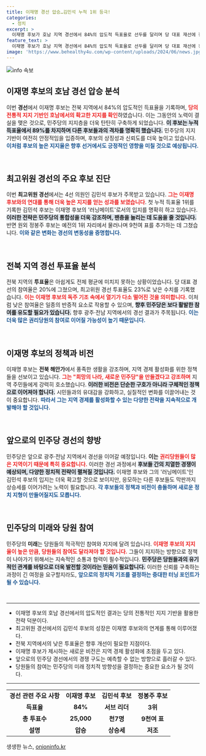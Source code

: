```yaml
---
title: 이재명 경선 압승…김민석 누적 1위 등극!
categories:
  - 정치
excerpt: >
  이재명 후보가 호남 지역 경선에서 84%의 압도적 득표율로 선두를 달리며 당 대표 재선에 청신호를 켰습니다. 최고위원 경선에서도 김민석 후보가 이재명 후보와의 러닝메이트 관계를 강조하며 1위를 기록하는 등 민주당 경선이 뜨겁게 달아오르고 있습니다.
feature_text: >
  이재명 후보가 호남 지역 경선에서 84%의 압도적 득표율로 선두를 달리며 당 대표 재선에 청신호를 켰습니다. 최고위원 경선에서도 김민석 후보가 이재명 후보와의 러닝메이트 관계를 강조하며 1위를 기록하는 등 민주당 경선이 뜨겁게 달아오르고 있습니다.
image: 'https://www.behealthy4u.com/wp-content/uploads/2024/06/news.jpg'
---
```


<p><img src="https://www.behealthy4u.com/wp-content/uploads/2024/06/news.jpg" alt="info 속보" /></p>

<h2 data-ke-size="size26">이재명 후보의 호남 경선 압승 분석</h2>

<p data-ke-size="size16">이번 <b>경선</b>에서 이재명 후보는 전북 지역에서 84%의 압도적인 득표율을 기록하며, <b><span style="color: #ee2323;">당의 전통적 지지 기반인 호남에서의 확고한 지지를 확인</span></b>하였습니다. 이는 그동안의 노력이 결실을 맺은 것으로, 민주당의 지지층을 더욱 탄탄히 구축하게 되었습니다. <b><span style="background-color: #21538527;">이 후보는 누적 득표율에서 89%를 차지하며 다른 후보들과의 격차를 명확히 했습니다.</span></b> 민주당의 지지 기반이 여전히 안정적임을 입증하며, 후보의 상징성과 신뢰도를 더욱 높이고 있습니다. <b><span style="color: #1a5490;">이처럼 후보의 높은 지지율은 향후 선거에서도 긍정적인 영향을 미칠 것으로 예상됩니다.</span></b></p>

<p data-ke-size="size16">&nbsp;</p>

<h2 data-ke-size="size26">최고위원 경선의 주요 후보 진단</h2>

<p data-ke-size="size16">이번 <b>최고위원 경선</b>에서는 4선 의원인 김민석 후보가 주목받고 있습니다. <b><span style="color: #ee2323;">그는 이재명 후보와의 연대를 통해 더욱 높은 지지를 얻는 성과를 보였습니다</span></b>. 첫 누적 득표율 1위를 기록한 김민석 후보는 이재명 후보의 '러닝메이트'로서의 입지를 명확히 하고 있습니다. <b><span style="background-color: #21538527;">이러한 전략은 민주당의 통합성을 더욱 강조하며, 팬층을 늘리는 데 도움을 줄 것입니다.</span></b> 반면 원외 정봉주 후보는 예전의 1위 자리에서 물러나며 9천여 표를 추가하는 데 그쳤습니다. <b><span style="color: #1a5490;">이와 같은 변화는 경선의 변동성을 증명합니다.</span></b></p>

<p data-ke-size="size16">&nbsp;</p>

<h2 data-ke-size="size26">전북 지역 경선 투표율 분석</h2>

<p data-ke-size="size16">전북 지역의 <b>투표율</b>은 아쉽게도 전체 평균에 미치지 못하는 상황이었습니다. 당 대표 경선의 참여율은 20%에 그쳤으며, 최고위원 경선 투표율도 23%로 낮은 수치를 기록했습니다. <b><span style="color: #ee2323;">이는 이재명 후보의 독주 기조 속에서 열기가 다소 떨어진 것을 의미합니다.</span></b> 이처럼 낮은 참여율은 일종의 반증적 요소로 작용할 수 있으며, <b><span style="background-color: #21538527;">향후 민주당은 보다 활발한 참여를 유도할 필요가 있습니다.</span></b> 향후 광주·전남 지역에서의 경선 결과가 주목됩니다. <b><span style="color: #1a5490;">이는 더욱 많은 권리당원의 참여로 이어질 가능성이 높기 때문입니다.</span></b></p>

<p data-ke-size="size16">&nbsp;</p>

<h2 data-ke-size="size26">이재명 후보의 정책과 비전</h2>

<p data-ke-size="size16">이재명 후보는 <b>전북 해안가</b>에서 풍족한 생활을 강조하며, 지역 경제 활성화를 위한 정책들을 선보이고 있습니다. <b><span style="color: #ee2323;">그는 "희망의 나라, 새로운 민주당"을 만들겠다고 강조하며</span></b> 지역 주민들에게 강력히 호소했습니다. <b><span style="background-color: #21538527;">이러한 비전은 단순한 구호가 아니라 구체적인 정책으로 이어져야 합니다.</span></b> 시민들과의 유대감을 강화하고, 실질적인 변화를 이끌어내는 것이 중요합니다. <b><span style="color: #1a5490;">따라서 그는 지역 경제를 활성화할 수 있는 다양한 전략을 지속적으로 개발해야 할 것입니다.</span></b></p>

<p data-ke-size="size16">&nbsp;</p>

<h2 data-ke-size="size26">앞으로의 민주당 경선의 향방</h2>

<p data-ke-size="size16">민주당은 앞으로 광주·전남 지역에서 경선을 이어갈 예정입니다. <b>이는</b> <b><span style="color: #ee2323;">권리당원들이 많은 지역이기 때문에 특히 중요합니다.</span></b> 이러한 경선 과정에서 <b><span style="background-color: #21538527;">후보들 간의 치열한 경쟁이 예상되며, 다양한 정치적 전략이 펼쳐질 것입니다.</span></b> 이재명 후보와 그의 '러닝메이트'인 김민석 후보의 입지는 더욱 확고할 것으로 보이지만, 응모하는 다른 후보들도 막판까지 상승세를 이어가려는 노력이 필요합니다. <b><span style="color: #1a5490;">각 후보들의 정책과 비전이 충돌하며 새로운 정치 지형이 만들어질지도 모릅니다.</span></b></p>

<p data-ke-size="size16">&nbsp;</p>

<h2 data-ke-size="size26">민주당의 미래와 당원 참여</h2>

<p data-ke-size="size16">민주당의 <b>미래</b>는 당원들의 적극적인 참여와 지지에 달려 있습니다. <b><span style="color: #ee2323;">이재명 후보의 지지율이 높은 만큼, 당원들의 참여도 달라져야 할 것입니다.</span></b> 그들이 지지하는 방향으로 정책이 나아가기 위해서는 지속적인 소통과 협력이 필수적입니다. <b><span style="background-color: #21538527;">민주당은 당원들과의 유기적인 관계를 바탕으로 더욱 발전할 것이라는 믿음이 필요합니다.</span></b> 이러한 신뢰를 구축하는 과정이 긴 여정을 요구할지라도, <b><span style="color: #1a5490;">앞으로의 정치적 기조를 결정하는 중대한 터닝 포인트가 될 수 있습니다.</span></b></p>

<p data-ke-size="size16">&nbsp;</p>

<hr>

<ul>
<li>이재명 후보의 호남 경선에서의 압도적인 결과는 당의 전통적인 지지 기반을 활용한 전략 덕분이다.</li>
<li>최고위원 경선에서의 김민석 후보의 성장은 이재명 후보와의 연계를 통해 이루어졌다.</li>
<li>전북 지역에서의 낮은 투표율은 향후 개선이 필요한 지점이다.</li>
<li>이재명 후보가 제시하는 새로운 비전은 지역 경제 활성화에 초점을 두고 있다.</li>
<li>앞으로의 민주당 경선에서의 경쟁 구도는 예측할 수 없는 방향으로 흘러갈 수 있다.</li>
<li>당원들의 참여는 민주당의 미래 정치적 방향성을 결정하는 중요한 요소가 될 것이다.</li>
</ul>

<hr>

<table style="width: 100%; border-collapse: collapse;">
<tr>
<td style="text-align: center; height: 17px;"><b>경선 관련 주요 사항</b></td>
<td style="text-align: center; height: 17px;"><b>이재명 후보</b></td>
<td style="text-align: center; height: 17px;"><b>김민석 후보</b></td>
<td style="text-align: center; height: 17px;"><b>정봉주 후보</b></td>
</tr>
<tr>
<td style="text-align: center; height: 17px;"><b>득표율</b></td>
<td style="text-align: center; height: 17px;"><b>84%</b></td>
<td style="text-align: center; height: 17px;"><b>서브 리더</b></td>
<td style="text-align: center; height: 17px;"><b>3위</b></td>
</tr>
<tr>
<td style="text-align: center; height: 17px;"><b>총 투표수</b></td>
<td style="text-align: center; height: 17px;"><b>25,000</b></td>
<td style="text-align: center; height: 17px;"><b>천7명</b></td>
<td style="text-align: center; height: 17px;"><b>9천여 표</b></td>
</tr>
<tr>
<td style="text-align: center; height: 17px;"><b>설명</b></td>
<td style="text-align: center; height: 17px;"><b>압승</b></td>
<td style="text-align: center; height: 17px;"><b>상승세</b></td>
<td style="text-align: center; height: 17px;"><b>저조</b></td>
</tr>
</table>

<p data-ke-size="size16"></p>
생생한 뉴스, <a href="https://onioninfo.kr" rel="dofollow">onioninfo.kr</a>


